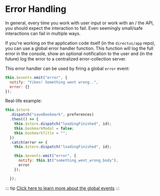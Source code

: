 # Error Handling

In general, every time you work with user input or work with an / the API, you should expect the interaction to fail. Even seemingly small/safe interactions can fail in multiple ways.

If you're working on the application code itself (in the `directus/app` repo), you can use a global error handler function. This function will log the full error in the console, show an optional notification to the user and (in the future) log the error to a centralized error-collection server.

This error handler can be used by firing a global `error` event:

```js
this.$events.emit("error", {
  notify: "Yikes! Something went wrong..",
  error: {}
});
```

Real-life example:

```js
this.$store
  .dispatch("saveBookmark", preferences)
  .then(() => {
    this.$store.dispatch("loadingFinished", id);
    this.bookmarkModal = false;
    this.bookmarkTitle = "";
  })
  .catch(error => {
    this.$store.dispatch("loadingFinished", id);

    this.$events.emit("error", {
      notify: this.$t("something_went_wrong_body"),
      error
    });

  });
```

::: tip
[Click here to learn more about the global events](./events.md)
:::
